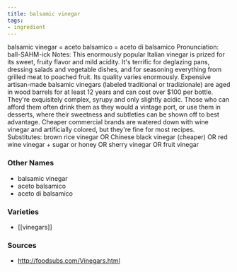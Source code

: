 ```yaml
---
title: balsamic vinegar
tags:
- ingredient
---
```

balsamic vinegar = aceto balsamico = aceto di balsamico Pronunciation: ball-SAHM-ick Notes: This enormously popular Italian vinegar is prized for its sweet, fruity flavor and mild acidity. It's terrific for deglazing pans, dressing salads and vegetable dishes, and for seasoning everything from grilled meat to poached fruit. Its quality varies enormously. Expensive artisan-made balsamic vinegars (labeled traditional or tradizionale) are aged in wood barrels for at least 12 years and can cost over $100 per bottle. They're exquisitely complex, syrupy and only slightly acidic. Those who can afford them often drink them as they would a vintage port, or use them in desserts, where their sweetness and subtleties can be shown off to best advantage. Cheaper commercial brands are watered down with wine vinegar and artificially colored, but they're fine for most recipes. Substitutes: brown rice vinegar OR Chinese black vinegar (cheaper) OR red wine vinegar + sugar or honey OR sherry vinegar OR fruit vinegar

### Other Names

* balsamic vinegar
* aceto balsamico
* aceto di balsamico

### Varieties

* [[vinegars]]

### Sources
* http://foodsubs.com/Vinegars.html
